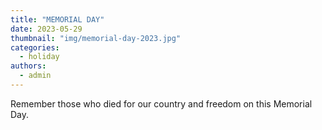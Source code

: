 ```yaml
---
title: "MEMORIAL DAY"
date: 2023-05-29
thumbnail: "img/memorial-day-2023.jpg"
categories: 
  - holiday
authors: 
  - admin
---
```


Remember those who died for our country and freedom on this Memorial Day.